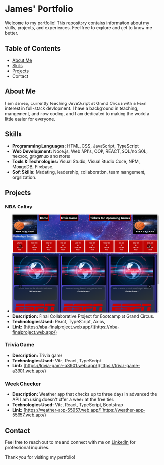 # James' Portfolio

Welcome to my portfolio! This repository contains information about my skills, projects, and experiences. Feel free to explore and get to know me better.

## Table of Contents

- [About Me](#about-me)
- [Skills](#skills)
- [Projects](#projects)
- [Contact](#contact)

## About Me

I am James, currently teaching JavaScript at Grand Circus with a keen interest in full-stack devlopment. I have a background in teaching, mangement, and now coding, and I am dedicated to making the world a little easier for everyone.

## Skills

- **Programming Languages:** HTML, CSS, JavaScript, TypeScript
- **Web Development:** Node.js, Web API's, OOP, REACT, SQL/no SQL, flexbox, git/github and more!
- **Tools & Technologies:** Visual Studio, Visual Studio Code, NPM, MongoDB, Firebase.
- **Soft Skills:** Medating, leadership, collaboration, team mangement, orgnization.

## Projects

### NBA Galixy

- ![Screenshot](/public/Screenshot-nba.png)
- **Description:** Final Collaborative Project for Bootcamp at Grand Circus.
- **Technologies Used:** React, TypeScript, Axios,
- **Link:** [https://nba-finalproject.web.app/](https://nba-finalproject.web.app/)

### Trivia Game

- **Description:** Trivia game
- **Technologies Used:** Vite, React, TypeScript
- **Link:** [https://trivia-game-a3901.web.app/](https://trivia-game-a3901.web.app/)

### Week Checker

- **Description:** Weather app that checks up to three days in advanced the API I am using doesn't offer a week at the free tier.
- **Technologies Used:** Vite, React, TypeScript, Bootstrap
- **Link:** [https://weather-app-55957.web.app/](https://weather-app-55957.web.app/)

## Contact

Feel free to reach out to me and connect with me on [LinkedIn](https://www.linkedin.com/in/james-devine-at-your-service/) for professional inquiries.

Thank you for visiting my portfolio!

